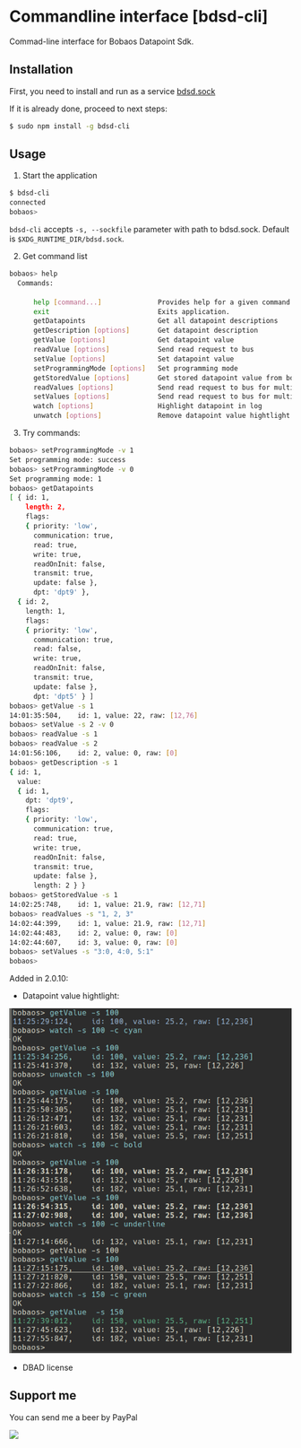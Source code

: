 # Commandline interface [bdsd-cli]

Commad-line interface for Bobaos Datapoint Sdk.

## Installation

First, you need to install and run as a service [bdsd.sock](./bdsd.sock.html)

If it is already done, proceed to next steps:

```sh
$ sudo npm install -g bdsd-cli
```

## Usage

1.  Start the application

```sh
$ bdsd-cli
connected
bobaos>
```

`bdsd-cli` accepts `-s, --sockfile` parameter with path to bdsd.sock. Default is `$XDG_RUNTIME_DIR/bdsd.sock`.

2.  Get command list

```sh
bobaos> help
  Commands:

      help [command...]              Provides help for a given command.
      exit                           Exits application.
      getDatapoints                  Get all datapoint descriptions
      getDescription [options]       Get datapoint description
      getValue [options]             Get datapoint value
      readValue [options]            Send read request to bus
      setValue [options]             Set datapoint value
      setProgrammingMode [options]   Set programming mode
      getStoredValue [options]       Get stored datapoint value from bdsd.sock
      readValues [options]           Send read request to bus for multiple values
      setValues [options]            Send read request to bus for multiple numerical/bool values
      watch [options]                Highlight datapoint in log
      unwatch [options]              Remove datapoint value hightlight
```

3.  Try commands:

```sh
bobaos> setProgrammingMode -v 1
Set programming mode: success
bobaos> setProgrammingMode -v 0
Set programming mode: 1
bobaos> getDatapoints
[ { id: 1,
    length: 2,
    flags:
    { priority: 'low',
      communication: true,
      read: true,
      write: true,
      readOnInit: false,
      transmit: true,
      update: false },
      dpt: 'dpt9' },
  { id: 2,
    length: 1,
    flags:
    { priority: 'low',
      communication: true,
      read: false,
      write: true,
      readOnInit: false,
      transmit: true,
      update: false },
      dpt: 'dpt5' } ]
bobaos> getValue -s 1
14:01:35:504,    id: 1, value: 22, raw: [12,76]
bobaos> setValue -s 2 -v 0
bobaos> readValue -s 1
bobaos> readValue -s 2
14:01:56:106,    id: 2, value: 0, raw: [0]
bobaos> getDescription -s 1
{ id: 1,
  value:
  { id: 1,
    dpt: 'dpt9',
    flags:
    { priority: 'low',
      communication: true,
      read: true,
      write: true,
      readOnInit: false,
      transmit: true,
      update: false },
      length: 2 } }
bobaos> getStoredValue -s 1
14:02:25:748,    id: 1, value: 21.9, raw: [12,71]
bobaos> readValues -s "1, 2, 3"
14:02:44:399,    id: 1, value: 21.9, raw: [12,71]
14:02:44:483,    id: 2, value: 0, raw: [0]
14:02:44:607,    id: 3, value: 0, raw: [0]
bobaos> setValues -s "3:0, 4:0, 5:1"
bobaos>
```

Added in 2.0.10:

- Datapoint value hightlight:

![screenshot](./colors.png)

- DBAD license

## Support me

You can send me a beer by PayPal

[![](https://www.paypalobjects.com/en_US/i/btn/btn_donateCC_LG.gif)](https://paypal.me/shabunin)
